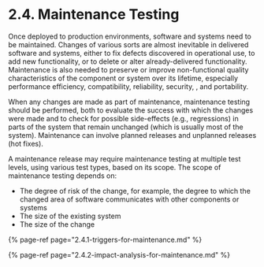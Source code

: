 # 2.4. Maintenance Testing

Once deployed to production environments, software and systems need to be maintained. Changes of various sorts are almost inevitable in delivered software and systems, either to fix defects discovered in operational use, to add new functionality, or to delete or alter already-delivered functionality. Maintenance is also needed to preserve or improve non-functional quality characteristics of the component or system over its lifetime, especially performance efficiency, compatibility, reliability, security, , and portability. 

When any changes are made as part of maintenance, maintenance testing should be performed, both to evaluate the success with which the changes were made and to check for possible side-effects \(e.g., regressions\) in parts of the system that remain unchanged \(which is usually most of the system\). Maintenance can involve planned releases and unplanned releases \(hot fixes\). 

A maintenance release may require maintenance testing at multiple test levels, using various test types, based on its scope. The scope of maintenance testing depends on: 

* The degree of risk of the change, for example, the degree to which the changed area of software communicates with other components or systems 
* The size of the existing system 
* The size of the change

{% page-ref page="2.4.1-triggers-for-maintenance.md" %}

{% page-ref page="2.4.2-impact-analysis-for-maintenance.md" %}



